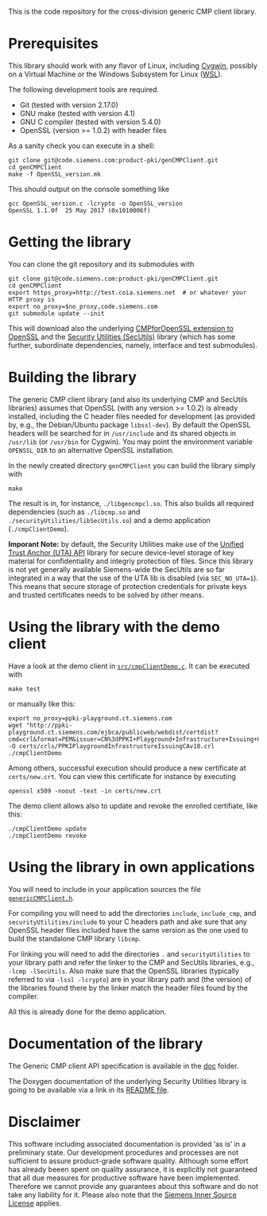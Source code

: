 This is the code repository for the cross-division generic CMP client library.


# Prerequisites

This library should work with any flavor of Linux, including [Cygwin](https://www.cygwin.com/), possibly on a Virtual Machine or the Windows Subsystem for Linux ([WSL](https://docs.microsoft.com/windows/wsl/about)).

The following development tools are required.
* Git (tested with version 2.17.0)
* GNU make (tested with version 4.1)
* GNU C compiler (tested with version 5.4.0)
* OpenSSL (version >= 1.0.2) with header files

As a sanity check you can execute in a shell:
```
git clone git@code.siemens.com:product-pki/genCMPClient.git
cd genCMPClient
make -f OpenSSL_version.mk
```

This should output on the console something like
```
gcc OpenSSL_version.c -lcrypto -o OpenSSL_version
OpenSSL 1.1.0f  25 May 2017 (0x1010006f)
```


# Getting the library

You can clone the git repository and its submodules with
```
git clone git@code.siemens.com:product-pki/genCMPClient.git
cd genCMPClient
export https_proxy=http://test.coia.siemens.net  # or whatever your HTTP proxy is
export no_proxy=$no_proxy,code.siemens.com
git submodule update --init
```

This will download also the underlying [CMPforOpenSSL extension to OpenSSL](https://github.com/mpeylo/cmpossl) and
the [Security Utilities (SecUtils)](https://code.siemens.com/mo_mm_linux_distribution/securityUtilities) library
(which has some further, subordinate dependencies, namely, interface and test submodules).


# Building the library

The generic CMP client library (and also its underlying CMP and SecUtils libraries) assumes that OpenSSL (with any version >= 1.0.2) is already installed,
including the C header files needed for development (as provided by, e.g., the Debian/Ubuntu package `libssl-dev`).
By default the OpenSSL headers will be searched for in `/usr/include` and its shared objects in `/usr/lib` (or `/usr/bin` for Cygwin).
You may point the environment variable `OPENSSL_DIR` to an alternative OpenSSL installation.

In the newly created directory `genCMPClient` you can build the library simply with
```
make
```

The result is in, for instance, `./libgencmpcl.so`.
This also builds all required dependencies (such as `./libcmp.so` and `./securityUtilities/libSecUtils.so`) and a demo application (`./cmpClientDemo`).

**Imporant Note:** by default, the Security Utilities make use of the [Unified Trust Anchor (UTA) API](https://code.siemens.com/hermann.seuschek/uta_api) library
for secure device-level storage of key material for confidentiality and integriy protection of files.
Since this library is not yet generally available Siemens-wide the SecUtils are so far integrated in a way that the use of the UTA lib is disabled (via `SEC_NO_UTA=1`).
This means that secure storage of protection credentials for private keys and trusted certificates needs to be solved by other means.


# Using the library with the demo client

Have a look at the demo client in [`src/cmpClientDemo.c`](src/cmpClientDemo.c).
It can be executed with
```
make test
```

or manually like this:

```
export no_proxy=ppki-playground.ct.siemens.com
wget "http://ppki-playground.ct.siemens.com/ejbca/publicweb/webdist/certdist?cmd=crl&format=PEM&issuer=CN%3dPPKI+Playground+Infrastructure+Issuing+CA+v1.0%2cOU%3dCorporate+Technology%2cOU%3dFor+internal+test+purposes+only%2cO%3dSiemens%2cC%3dDE" -O certs/crls/PPKIPlaygroundInfrastructureIssuingCAv10.crl
./cmpClientDemo
```

Among others, successful execution should produce a new certificate at `certs/new.crt`.
You can view this certificate for instance by executing
```
openssl x509 -noout -text -in certs/new.crt
```

The demo client allows also to update and revoke the enrolled certifiate, like this:
```
./cmpClientDemo update
./cmpClientDemo revoke
```


# Using the library in own applications

You will need to include in your application sources the file [`genericCMPClient.h`](include/genericCMPClient.h).

For compiling you will need to add the directories `include`, `include_cmp`, and `securityUtilities/include` to your C headers path and
ake sure that any OpenSSL header files included have the same version as the one used to build the standalone CMP library `libcmp`.

For linking you will need to add the directories `.` and `securityUtilities` to your library path and
refer the linker to the CMP and SecUtils libraries, e.g., `-lcmp -lSecUtils`.
Also make sure that the OpenSSL libraries (typically referred to via `-lssl -lcrypto`) are in your library path and
(the version) of the libraries found there by the linker match the header files found by the compiler.

All this is already done for the demo application.


# Documentation of the library

The Generic CMP client API specification is available in the [doc](doc/) folder.

The Doxygen documentation of the underlying Security Utilities library is going to be available
via a link in its [README file](https://code.siemens.com/mo_mm_linux_distribution/securityUtilities/blob/development/README.md).


# Disclaimer

This software including associated documentation is provided ‘as is’ in a preliminary state.
Our development procedures and processes are not sufficient to assure product-grade software quality.
Although some effort has already beeen spent on quality assurance,
it is explicitly not guaranteed that all due measures for productive software have been implemented.
Therefore we cannot provide any guarantees about this software and do not take any liability for it.
Please also note that the [Siemens Inner Source License](LICENSE) applies.
